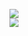 [![](https://img.shields.io/badge/Made%20With-Github%20Spray-lightgrey.svg?style=for-the-badge&logo=github)](https://github.com/Annihil/github-spray#16291)  
[![](https://i.imgur.com/2DrTn0Z.gif)](https://github.com/Annihil/github-spray)